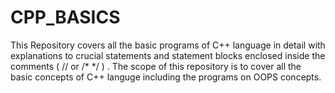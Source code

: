 # CPP_BASICS
This Repository covers all the basic programs of C++ language in detail with explanations to crucial statements and statement blocks enclosed inside the comments ( // or /* */ ) .
The scope of this repository is to cover all the basic concepts of C++ languge including the programs on OOPS concepts.
